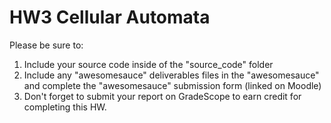 # HW3 Cellular Automata

Please be sure to:

1.  Include your source code inside of the "source_code" folder
2.  Include any "awesomesauce" deliverables files in the "awesomesauce" and complete the "awesomesauce" submission form (linked on Moodle)
3.  Don't forget to submit your report on GradeScope to earn credit for completing this HW.
